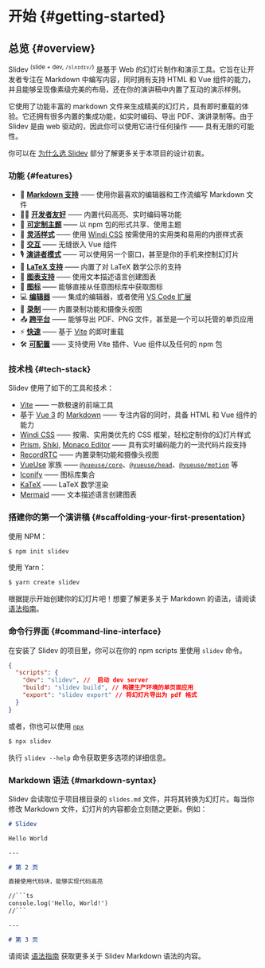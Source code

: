# 开始 {#getting-started}

## 总览 {#overview}

Slidev <sup>(slide + dev, `/slʌɪdɪv/`)</sup> 是基于 Web 的幻灯片制作和演示工具。它旨在让开发者专注在 Markdown 中编写内容，同时拥有支持 HTML 和 Vue 组件的能力，并且能够呈现像素级完美的布局，还在你的演讲稿中内置了互动的演示样例。

它使用了功能丰富的 markdown 文件来生成精美的幻灯片，具有即时重载的体验。它还拥有很多内置的集成功能，如实时编码、导出 PDF、演讲录制等。由于 Slidev 是由 web 驱动的，因此你可以使用它进行任何操作 —— 具有无限的可能性。

你可以在 [为什么选 Slidev](/guide/why) 部分了解更多关于本项目的设计初衷。

### 功能 {#features}

- 📝 [**Markdown 支持**](/guide/syntax.html) —— 使用你最喜欢的编辑器和工作流编写 Markdown 文件
- 🧑‍💻 [**开发者友好**](/guide/syntax.html#code-blocks) —— 内置代码高亮、实时编码等功能
- 🎨 [**可定制主题**](/themes/gallery.html) —— 以 npm 包的形式共享、使用主题
- 🌈 [**灵活样式**](/guide/syntax.html#embedded-styles) —— 使用 [Windi CSS](https://windicss.org/) 按需使用的实用类和易用的内嵌样式表
- 🤹 [**交互**](/custom/directory-structure.html#components) —— 无缝嵌入 Vue 组件
- 🎙 [**演讲者模式**](/guide/presenter-mode.html) —— 可以使用另一个窗口，甚至是你的手机来控制幻灯片
- 🧮 [**LaTeX 支持**](/guide/syntax.html#latex) —— 内置了对 LaTeX 数学公示的支持
- 📰 [**图表支持**](/guide/syntax.html#diagrams) —— 使用文本描述语言创建图表
- 🌟 [**图标**](/guide/syntax.html#icons) —— 能够直接从任意图标库中获取图标
- 💻 [**编辑器**](/guide/editors.html) —— 集成的编辑器，或者使用 [VS Code 扩展](https://github.com/slidevjs/slidev-vscode)
- 🎥 [**录制**](/guide/recording.html) —— 内置录制功能和摄像头视图
- 📤 [**跨平台**](/guide/exporting.html) —— 能够导出 PDF、PNG 文件，甚至是一个可以托管的单页应用
- ⚡️ [**快速**](https://vitejs.dev) —— 基于 [Vite](https://vitejs.dev) 的即时重载
- 🛠 [**可配置**](/custom/config-vite.html) —— 支持使用 Vite 插件、Vue 组件以及任何的 npm 包

### 技术栈 {#tech-stack}

Slidev 使用了如下的工具和技术：

- [Vite](https://vitejs.dev) —— 一款极速的前端工具
- 基于 [Vue 3](https://v3.vuejs.org/) 的 [Markdown](https://daringfireball.net/projects/markdown/syntax) —— 专注内容的同时，具备 HTML 和 Vue 组件的能力
- [Windi CSS](https://github.com/windicss/windicss) —— 按需、实用类优先的 CSS 框架，轻松定制你的幻灯片样式
- [Prism](https://github.com/PrismJS/prism), [Shiki](https://github.com/shikijs/shiki), [Monaco Editor](https://github.com/Microsoft/monaco-editor) —— 具有实时编码能力的一流代码片段支持
- [RecordRTC](https://recordrtc.org) —— 内置录制功能和摄像头视图
- [VueUse](https://vueuse.org) 家族 ——  [`@vueuse/core`](https://github.com/vueuse/vueuse)、[`@vueuse/head`](https://github.com/vueuse/head)、[`@vueuse/motion`](https://github.com/vueuse/motion) 等
- [Iconify](https://iconify.design/) —— 图标库集合
- [KaTeX](https://katex.org/) —— LaTeX 数学渲染
- [Mermaid](https://mermaid-js.github.io/mermaid) —— 文本描述语言创建图表

### 搭建你的第一个演讲稿 {#scaffolding-your-first-presentation}

使用 NPM：

```bash
$ npm init slidev
```

使用 Yarn：

```bash
$ yarn create slidev
```

根据提示开始创建你的幻灯片吧！想要了解更多关于 Markdown 的语法，请阅读 [语法指南](/guide/syntax)。

### 命令行界面 {#command-line-interface}

在安装了 Slidev 的项目里，你可以在你的 npm scripts 里使用 `slidev` 命令。

```json
{
  "scripts": {
    "dev": "slidev", //  启动 dev server
    "build": "slidev build", // 构建生产环境的单页面应用
    "export": "slidev export" // 将幻灯片导出为 pdf 格式
  }
}
```

或者，你也可以使用 [`npx`](https://www.npmjs.com/package/npx)

```bash
$ npx slidev
```

执行 `slidev --help` 命令获取更多选项的详细信息。

### Markdown 语法 {#markdown-syntax}

Slidev 会读取位于项目根目录的 `slides.md` 文件，并将其转换为幻灯片。每当你修改 Markdown 文件，幻灯片的内容都会立刻随之更新。例如：

~~~md
# Slidev

Hello World

---

# 第 2 页

直接使用代码块，能够实现代码高亮

//```ts
console.log('Hello, World!')
//```

---

# 第 3 页
~~~

请阅读 [语法指南](/guide/syntax) 获取更多关于 Slidev Markdown 语法的内容。

